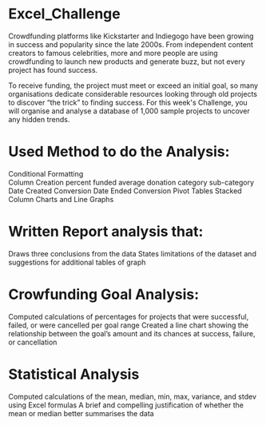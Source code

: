 # Excel_Challenge
Crowdfunding platforms like Kickstarter and Indiegogo have been growing in success and popularity since the late 2000s. From independent content creators to famous celebrities, more and more people are using crowdfunding to launch new products and generate buzz, but not every project has found success.

To receive funding, the project must meet or exceed an initial goal, so many organisations dedicate considerable resources looking through old projects to discover “the trick” to finding success. For this week's Challenge, you will organise and analyse a database of 1,000 sample projects to uncover any hidden trends.

# Used Method to do the Analysis:

Conditional Formatting   
Column Creation 
percent funded
average donation
category
sub-category
Date Created Conversion
Date Ended Conversion
Pivot Tables Stacked Column Charts and Line Graphs 

# Written Report analysis that:
Draws three conclusions from the data 
States limitations of the dataset and suggestions for additional tables of graph 

# Crowfunding Goal Analysis:
Computed calculations of percentages for projects that were successful, failed, or were cancelled per goal range 
Created a line chart showing the relationship between the goal’s amount and its chances at success, failure, or cancellation 

# Statistical Analysis 
Computed calculations of the mean, median, min, max, variance, and stdev using Excel formulas 
A brief and compelling justification of whether the mean or median better summarises the data 
